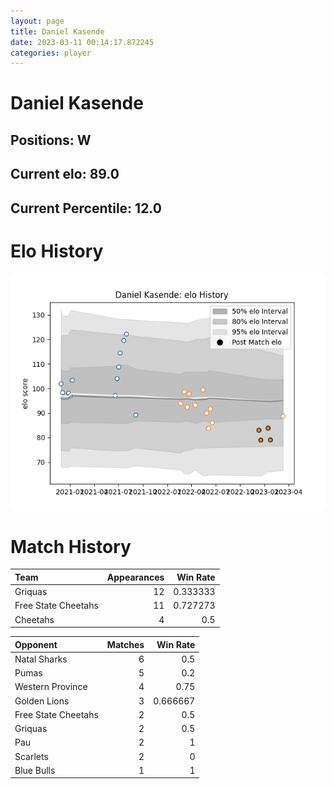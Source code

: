 ```yaml
---  
layout: page  
title: Daniel Kasende  
date: 2023-03-11 00:14:17.872245  
categories: player  
---
```

# Daniel Kasende

## Positions: W

## Current elo: 89.0

## Current Percentile: 12.0

# Elo History


![elo history](history_DanielKasende.png)
# Match History


| Team                |   Appearances |   Win Rate |
|:--------------------|--------------:|-----------:|
| Griquas             |            12 |   0.333333 |
| Free State Cheetahs |            11 |   0.727273 |
| Cheetahs            |             4 |   0.5      |

| Opponent            |   Matches |   Win Rate |
|:--------------------|----------:|-----------:|
| Natal Sharks        |         6 |   0.5      |
| Pumas               |         5 |   0.2      |
| Western Province    |         4 |   0.75     |
| Golden Lions        |         3 |   0.666667 |
| Free State Cheetahs |         2 |   0.5      |
| Griquas             |         2 |   0.5      |
| Pau                 |         2 |   1        |
| Scarlets            |         2 |   0        |
| Blue Bulls          |         1 |   1        |